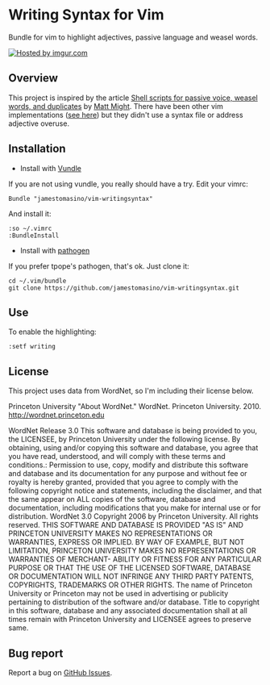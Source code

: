 # Writing Syntax for Vim

Bundle for vim to highlight adjectives, passive language and weasel words.

<a href="http://imgur.com/5LJYy6t"><img src="http://i.imgur.com/5LJYy6t.png" title="Hosted by imgur.com"/></a>
## Overview

This project is inspired by the article [Shell scripts for passive voice, weasel words, and duplicates](http://matt.might.net/articles/shell-scripts-for-passive-voice-weasel-words-duplicates/) by [Matt Might](https://twitter.com/mattmight). There have been other vim implementations ([see here](https://github.com/davidbeckingsale/writegood.vim)) but they didn't use a syntax file or address adjective overuse. 

## Installation

- Install with [Vundle](https://github.com/gmarik/vundle)

If you are not using vundle, you really should have a try.
Edit your vimrc:

    Bundle "jamestomasino/vim-writingsyntax"

And install it:

    :so ~/.vimrc
    :BundleInstall


- Install with [pathogen](https://github.com/tpope/vim-pathogen)

If you prefer tpope's pathogen, that's ok. Just clone it:

    cd ~/.vim/bundle
    git clone https://github.com/jamestomasino/vim-writingsyntax.git

## Use

To enable the highlighting:

    :setf writing


## License

This project uses data from WordNet, so I'm including their license below.

Princeton University "About WordNet." WordNet. Princeton University. 2010. <http://wordnet.princeton.edu>

WordNet Release 3.0 This software and database is being provided to you, the LICENSEE, by Princeton University under the following license. By obtaining, using and/or copying this software and database, you agree that you have read, understood, and will comply with these terms and conditions.: Permission to use, copy, modify and distribute this software and database and its documentation for any purpose and without fee or royalty is hereby granted, provided that you agree to comply with the following copyright notice and statements, including the disclaimer, and that the same appear on ALL copies of the software, database and documentation, including modifications that you make for internal use or for distribution. WordNet 3.0 Copyright 2006 by Princeton University. All rights reserved. THIS SOFTWARE AND DATABASE IS PROVIDED "AS IS" AND PRINCETON UNIVERSITY MAKES NO REPRESENTATIONS OR WARRANTIES, EXPRESS OR IMPLIED. BY WAY OF EXAMPLE, BUT NOT LIMITATION, PRINCETON UNIVERSITY MAKES NO REPRESENTATIONS OR WARRANTIES OF MERCHANT- ABILITY OR FITNESS FOR ANY PARTICULAR PURPOSE OR THAT THE USE OF THE LICENSED SOFTWARE, DATABASE OR DOCUMENTATION WILL NOT INFRINGE ANY THIRD PARTY PATENTS, COPYRIGHTS, TRADEMARKS OR OTHER RIGHTS. The name of Princeton University or Princeton may not be used in advertising or publicity pertaining to distribution of the software and/or database. Title to copyright in this software, database and any associated documentation shall at all times remain with Princeton University and LICENSEE agrees to preserve same.

## Bug report

Report a bug on [GitHub Issues](https://github.com/jamestomasino/vim-writingsyntax/issues).

